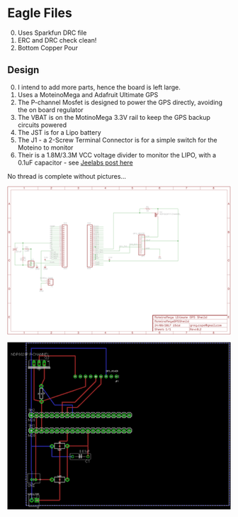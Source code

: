 # Eagle Files

0. Uses Sparkfun DRC file
1. ERC and DRC check clean!
2. Bottom Copper Pour

## Design

0. I intend to add more parts, hence the board is left large.
1. Uses a MoteinoMega and Adafruit Ultimate GPS
2. The P-channel Mosfet is designed to power the GPS directly, avoiding the on board regulator
3. The VBAT is on the MotinoMega 3.3V rail to keep the GPS backup circuits powered
4. The JST is for a Lipo battery
5. The J1 - a 2-Screw Terminal Connector is for a simple switch for the Moteino to monitor
6. Their is a 1.8M/3.3M VCC voltage divider to monitor the LIPO, with a 0.1uF capacitor - see [Jeelabs post here](https://jeelabs.org/2013/05/16/measuring-the-battery-without-draining-it/)

No thread is complete without pictures...

![Eagle Schematic for MoteinoMega Ultimate GPS Sheild](https://raw.githubusercontent.com/gregcope/ABoatMon/master/eagle/MoteinoMegaGPSSheild-sch.png "Eagle Schematic for MoteinoMega Ultimate GPS Sheild")

![Eagle Board for MoteinoMega Ultimate GPS Sheild](https://raw.githubusercontent.com/gregcope/ABoatMon/master/eagle/MoteinoMegaGPSSheild-brd.png "Eagle Board for MoteinoMega Ultimate GPS Sheild")
